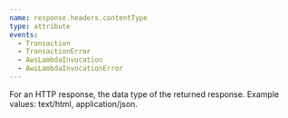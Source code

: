 ```yaml
---
name: response.headers.contentType
type: attribute
events:
  - Transaction
  - TransactionError
  - AwsLambdaInvocation
  - AwsLambdaInvocationError
---
```


For an HTTP response, the data type of the returned response. Example values: text/html, application/json.